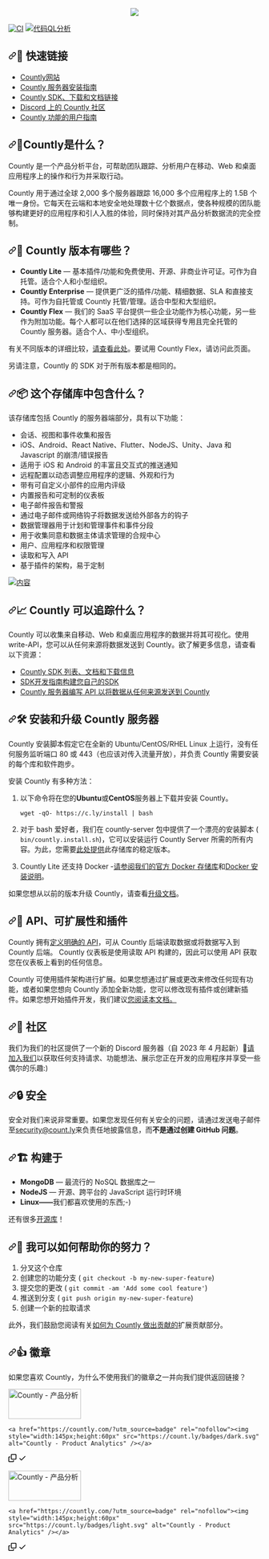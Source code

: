 <div class="Box-sc-g0xbh4-0 bJMeLZ js-snippet-clipboard-copy-unpositioned" data-hpc="true"><article class="markdown-body entry-content container-lg" itemprop="text"><p align="center" dir="auto">
  <a target="_blank" rel="noopener noreferrer nofollow" href="https://camo.githubusercontent.com/9860c04abd97d1125e33a1d23429d77037c50fa606445982a6692ad6948bfc1e/68747470733a2f2f636d732e636f756e742e6c792f75706c6f6164732f636f756e746c795f6769746875625f353637393136333566652e706e673f757064617465645f61743d323032332d30342d30355430393a35363a34332e3439315a"><img width="auto" src="https://camo.githubusercontent.com/9860c04abd97d1125e33a1d23429d77037c50fa606445982a6692ad6948bfc1e/68747470733a2f2f636d732e636f756e742e6c792f75706c6f6164732f636f756e746c795f6769746875625f353637393136333566652e706e673f757064617465645f61743d323032332d30342d30355430393a35363a34332e3439315a" data-canonical-src="https://cms.count.ly/uploads/countly_github_56791635fe.png?updated_at=2023-04-05T09:56:43.491Z" style="max-width: 100%;"></a>
</p>
<p dir="auto"><a target="_blank" rel="noopener noreferrer" href="https://github.com/countly/countly-server/actions/workflows/main.yml/badge.svg"><img src="https://github.com/countly/countly-server/actions/workflows/main.yml/badge.svg" alt="CI" style="max-width: 100%;"></a>
<a target="_blank" rel="noopener noreferrer" href="https://github.com/countly/countly-server/actions/workflows/codeql-analysis.yml/badge.svg"><img src="https://github.com/countly/countly-server/actions/workflows/codeql-analysis.yml/badge.svg" alt="代码QL分析" style="max-width: 100%;"></a></p>
<h2 tabindex="-1" dir="auto"><a id="user-content--quick-links" class="anchor" aria-hidden="true" tabindex="-1" href="#-quick-links"><svg class="octicon octicon-link" viewBox="0 0 16 16" version="1.1" width="16" height="16" aria-hidden="true"><path d="m7.775 3.275 1.25-1.25a3.5 3.5 0 1 1 4.95 4.95l-2.5 2.5a3.5 3.5 0 0 1-4.95 0 .751.751 0 0 1 .018-1.042.751.751 0 0 1 1.042-.018 1.998 1.998 0 0 0 2.83 0l2.5-2.5a2.002 2.002 0 0 0-2.83-2.83l-1.25 1.25a.751.751 0 0 1-1.042-.018.751.751 0 0 1-.018-1.042Zm-4.69 9.64a1.998 1.998 0 0 0 2.83 0l1.25-1.25a.751.751 0 0 1 1.042.018.751.751 0 0 1 .018 1.042l-1.25 1.25a3.5 3.5 0 1 1-4.95-4.95l2.5-2.5a3.5 3.5 0 0 1 4.95 0 .751.751 0 0 1-.018 1.042.751.751 0 0 1-1.042.018 1.998 1.998 0 0 0-2.83 0l-2.5 2.5a1.998 1.998 0 0 0 0 2.83Z"></path></svg></a><font style="vertical-align: inherit;"><font style="vertical-align: inherit;">🔗 快速链接</font></font></h2>
<ul dir="auto">
<li><a href="https://countly.com" rel="nofollow"><font style="vertical-align: inherit;"><font style="vertical-align: inherit;">Countly网站</font></font></a></li>
<li><a href="https://support.count.ly/hc/en-us/articles/360036862332-Installing-the-Countly-Server" rel="nofollow"><font style="vertical-align: inherit;"><font style="vertical-align: inherit;">Countly 服务器安装指南</font></font></a></li>
<li><a href="https://support.count.ly/hc/en-us/articles/360037236571-Downloading-and-Installing-SDKs" rel="nofollow"><font style="vertical-align: inherit;"><font style="vertical-align: inherit;">Countly SDK、下载和文档链接</font></font></a></li>
<li><a href="https://discord.gg/countly" rel="nofollow"><font style="vertical-align: inherit;"><font style="vertical-align: inherit;">Discord 上的 Countly 社区</font></font></a></li>
<li><a href="https://support.count.ly/hc/en-us/sections/7039354168729-User-Guides-Countly-22-x" rel="nofollow"><font style="vertical-align: inherit;"><font style="vertical-align: inherit;">Countly 功能的用户指南</font></font></a></li>
</ul>
<h2 tabindex="-1" dir="auto"><a id="user-content--what-is-countly" class="anchor" aria-hidden="true" tabindex="-1" href="#-what-is-countly"><svg class="octicon octicon-link" viewBox="0 0 16 16" version="1.1" width="16" height="16" aria-hidden="true"><path d="m7.775 3.275 1.25-1.25a3.5 3.5 0 1 1 4.95 4.95l-2.5 2.5a3.5 3.5 0 0 1-4.95 0 .751.751 0 0 1 .018-1.042.751.751 0 0 1 1.042-.018 1.998 1.998 0 0 0 2.83 0l2.5-2.5a2.002 2.002 0 0 0-2.83-2.83l-1.25 1.25a.751.751 0 0 1-1.042-.018.751.751 0 0 1-.018-1.042Zm-4.69 9.64a1.998 1.998 0 0 0 2.83 0l1.25-1.25a.751.751 0 0 1 1.042.018.751.751 0 0 1 .018 1.042l-1.25 1.25a3.5 3.5 0 1 1-4.95-4.95l2.5-2.5a3.5 3.5 0 0 1 4.95 0 .751.751 0 0 1-.018 1.042.751.751 0 0 1-1.042.018 1.998 1.998 0 0 0-2.83 0l-2.5 2.5a1.998 1.998 0 0 0 0 2.83Z"></path></svg></a><font style="vertical-align: inherit;"><font style="vertical-align: inherit;">🌟Countly是什么？</font></font></h2>
<p dir="auto"><font style="vertical-align: inherit;"><font style="vertical-align: inherit;">Countly 是一个产品分析平台，可帮助团队跟踪、分析用户在移动、Web 和桌面应用程序上的操作和行为并采取行动。</font></font></p>
<p dir="auto"><font style="vertical-align: inherit;"><font style="vertical-align: inherit;">Countly 用于通过全球 2,000 多个服务器跟踪 16,000 多个应用程序上的 1.5B 个唯一身份。它每天在云端和本地安全地处理数十亿个数据点，使各种规模的团队能够构建更好的应用程序和引人入胜的体验，同时保持对其产品分析数据流的完全控制。</font></font></p>
<h2 tabindex="-1" dir="auto"><a id="user-content--what-are-the-countly-editions" class="anchor" aria-hidden="true" tabindex="-1" href="#-what-are-the-countly-editions"><svg class="octicon octicon-link" viewBox="0 0 16 16" version="1.1" width="16" height="16" aria-hidden="true"><path d="m7.775 3.275 1.25-1.25a3.5 3.5 0 1 1 4.95 4.95l-2.5 2.5a3.5 3.5 0 0 1-4.95 0 .751.751 0 0 1 .018-1.042.751.751 0 0 1 1.042-.018 1.998 1.998 0 0 0 2.83 0l2.5-2.5a2.002 2.002 0 0 0-2.83-2.83l-1.25 1.25a.751.751 0 0 1-1.042-.018.751.751 0 0 1-.018-1.042Zm-4.69 9.64a1.998 1.998 0 0 0 2.83 0l1.25-1.25a.751.751 0 0 1 1.042.018.751.751 0 0 1 .018 1.042l-1.25 1.25a3.5 3.5 0 1 1-4.95-4.95l2.5-2.5a3.5 3.5 0 0 1 4.95 0 .751.751 0 0 1-.018 1.042.751.751 0 0 1-1.042.018 1.998 1.998 0 0 0-2.83 0l-2.5 2.5a1.998 1.998 0 0 0 0 2.83Z"></path></svg></a><font style="vertical-align: inherit;"><font style="vertical-align: inherit;">🚀 Countly 版本有哪些？</font></font></h2>
<ul dir="auto">
<li><strong><font style="vertical-align: inherit;"><font style="vertical-align: inherit;">Countly Lite</font></font></strong><font style="vertical-align: inherit;"><font style="vertical-align: inherit;"> — 基本插件/功能和免费使用、开源、非商业许可证。可作为自托管。适合个人和小型组织。</font></font></li>
<li><strong><font style="vertical-align: inherit;"><font style="vertical-align: inherit;">Countly Enterprise</font></font></strong><font style="vertical-align: inherit;"><font style="vertical-align: inherit;"> — 提供更广泛的插件/功能、精细数据、SLA 和直接支持。可作为自托管或 Countly 托管/管理。适合中型和大型组织。</font></font></li>
<li><strong><font style="vertical-align: inherit;"><font style="vertical-align: inherit;">Countly Flex</font></font></strong><font style="vertical-align: inherit;"><font style="vertical-align: inherit;"> — 我们的 SaaS 平台提供一些企业功能作为核心功能，另一些作为附加功能。每个人都可以在他们选择的区域获得专用且完全托管的 Countly 服务器。适合个人、中小型组织。</font></font></li>
</ul>
<p dir="auto"><font style="vertical-align: inherit;"><font style="vertical-align: inherit;">有关不同版本的详细比较，</font></font><a href="https://countly.com/pricing" rel="nofollow"><font style="vertical-align: inherit;"><font style="vertical-align: inherit;">请查看此处</font></font></a><font style="vertical-align: inherit;"><font style="vertical-align: inherit;">。要试用 Countly Flex，请访问此页面。</font></font></p>
<p dir="auto"><font style="vertical-align: inherit;"><font style="vertical-align: inherit;">另请注意，Countly 的 SDK 对于所有版本都是相同的。</font></font></p>
<h2 tabindex="-1" dir="auto"><a id="user-content--what-is-included-in-this-repository" class="anchor" aria-hidden="true" tabindex="-1" href="#-what-is-included-in-this-repository"><svg class="octicon octicon-link" viewBox="0 0 16 16" version="1.1" width="16" height="16" aria-hidden="true"><path d="m7.775 3.275 1.25-1.25a3.5 3.5 0 1 1 4.95 4.95l-2.5 2.5a3.5 3.5 0 0 1-4.95 0 .751.751 0 0 1 .018-1.042.751.751 0 0 1 1.042-.018 1.998 1.998 0 0 0 2.83 0l2.5-2.5a2.002 2.002 0 0 0-2.83-2.83l-1.25 1.25a.751.751 0 0 1-1.042-.018.751.751 0 0 1-.018-1.042Zm-4.69 9.64a1.998 1.998 0 0 0 2.83 0l1.25-1.25a.751.751 0 0 1 1.042.018.751.751 0 0 1 .018 1.042l-1.25 1.25a3.5 3.5 0 1 1-4.95-4.95l2.5-2.5a3.5 3.5 0 0 1 4.95 0 .751.751 0 0 1-.018 1.042.751.751 0 0 1-1.042.018 1.998 1.998 0 0 0-2.83 0l-2.5 2.5a1.998 1.998 0 0 0 0 2.83Z"></path></svg></a><font style="vertical-align: inherit;"><font style="vertical-align: inherit;">📦 这个存储库中包含什么？</font></font></h2>
<p dir="auto"><font style="vertical-align: inherit;"><font style="vertical-align: inherit;">该存储库包括 Countly 的服务器端部分，具有以下功能：</font></font></p>
<ul dir="auto">
<li><font style="vertical-align: inherit;"><font style="vertical-align: inherit;">会话、视图和事件收集和报告</font></font></li>
<li><font style="vertical-align: inherit;"><font style="vertical-align: inherit;">iOS、Android、React Native、Flutter、NodeJS、Unity、Java 和 Javascript 的崩溃/错误报告</font></font></li>
<li><font style="vertical-align: inherit;"><font style="vertical-align: inherit;">适用于 iOS 和 Android 的丰富且交互式的推送通知</font></font></li>
<li><font style="vertical-align: inherit;"><font style="vertical-align: inherit;">远程配置以动态调整应用程序的逻辑、外观和行为</font></font></li>
<li><font style="vertical-align: inherit;"><font style="vertical-align: inherit;">带有可自定义小部件的应用内评级</font></font></li>
<li><font style="vertical-align: inherit;"><font style="vertical-align: inherit;">内置报告和可定制的仪表板</font></font></li>
<li><font style="vertical-align: inherit;"><font style="vertical-align: inherit;">电子邮件报告和警报</font></font></li>
<li><font style="vertical-align: inherit;"><font style="vertical-align: inherit;">通过电子邮件或网络钩子将数据发送给外部各方的钩子</font></font></li>
<li><font style="vertical-align: inherit;"><font style="vertical-align: inherit;">数据管理器用于计划和管理事件和事件分段</font></font></li>
<li><font style="vertical-align: inherit;"><font style="vertical-align: inherit;">用于收集同意和数据主体请求管理的合规中心</font></font></li>
<li><font style="vertical-align: inherit;"><font style="vertical-align: inherit;">用户、应用程序和权限管理</font></font></li>
<li><font style="vertical-align: inherit;"><font style="vertical-align: inherit;">读取和写入 API</font></font></li>
<li><font style="vertical-align: inherit;"><font style="vertical-align: inherit;">基于插件的架构，易于定制</font></font></li>
</ul>
<p dir="auto"><a target="_blank" rel="noopener noreferrer nofollow" href="https://camo.githubusercontent.com/8bad72150d06ae8d434de0035a3d573603427d1d1ee99cac6018394d5430ced5/68747470733a2f2f636f756e742e6c792f6769746875622f636f756e746c792d686967686c69676874732e706e673f7633"><img src="https://camo.githubusercontent.com/8bad72150d06ae8d434de0035a3d573603427d1d1ee99cac6018394d5430ced5/68747470733a2f2f636f756e742e6c792f6769746875622f636f756e746c792d686967686c69676874732e706e673f7633" alt="内容" data-canonical-src="https://count.ly/github/countly-highlights.png?v3" style="max-width: 100%;"></a></p>
<h2 tabindex="-1" dir="auto"><a id="user-content--what-can-countly-track" class="anchor" aria-hidden="true" tabindex="-1" href="#-what-can-countly-track"><svg class="octicon octicon-link" viewBox="0 0 16 16" version="1.1" width="16" height="16" aria-hidden="true"><path d="m7.775 3.275 1.25-1.25a3.5 3.5 0 1 1 4.95 4.95l-2.5 2.5a3.5 3.5 0 0 1-4.95 0 .751.751 0 0 1 .018-1.042.751.751 0 0 1 1.042-.018 1.998 1.998 0 0 0 2.83 0l2.5-2.5a2.002 2.002 0 0 0-2.83-2.83l-1.25 1.25a.751.751 0 0 1-1.042-.018.751.751 0 0 1-.018-1.042Zm-4.69 9.64a1.998 1.998 0 0 0 2.83 0l1.25-1.25a.751.751 0 0 1 1.042.018.751.751 0 0 1 .018 1.042l-1.25 1.25a3.5 3.5 0 1 1-4.95-4.95l2.5-2.5a3.5 3.5 0 0 1 4.95 0 .751.751 0 0 1-.018 1.042.751.751 0 0 1-1.042.018 1.998 1.998 0 0 0-2.83 0l-2.5 2.5a1.998 1.998 0 0 0 0 2.83Z"></path></svg></a><font style="vertical-align: inherit;"><font style="vertical-align: inherit;">📈 Countly 可以追踪什么？</font></font></h2>
<p dir="auto"><font style="vertical-align: inherit;"><font style="vertical-align: inherit;">Countly 可以收集来自移动、Web 和桌面应用程序的数据并将其可视化。使用 write-API，您可以从任何来源将数据发送到 Countly。欲了解更多信息，请查看以下资源：</font></font></p>
<ul dir="auto">
<li><a href="https://support.count.ly/hc/en-us/articles/360037236571-Downloading-and-Installing-SDKs" rel="nofollow"><font style="vertical-align: inherit;"><font style="vertical-align: inherit;">Countly SDK 列表、文档和下载信息</font></font></a></li>
<li><a href="https://support.count.ly/hc/en-us/articles/360037753291-SDK-development-guide" rel="nofollow"><font style="vertical-align: inherit;"><font style="vertical-align: inherit;">SDK开发指南构建您自己的SDK</font></font></a></li>
<li><a href="https://api.count.ly/reference/i" rel="nofollow"><font style="vertical-align: inherit;"><font style="vertical-align: inherit;">Countly 服务器编写 API 以将数据从任何来源发送到 Countly</font></font></a></li>
</ul>
<h2 tabindex="-1" dir="auto"><a id="user-content-️-installing-and-upgrading-countly-server" class="anchor" aria-hidden="true" tabindex="-1" href="#️-installing-and-upgrading-countly-server"><svg class="octicon octicon-link" viewBox="0 0 16 16" version="1.1" width="16" height="16" aria-hidden="true"><path d="m7.775 3.275 1.25-1.25a3.5 3.5 0 1 1 4.95 4.95l-2.5 2.5a3.5 3.5 0 0 1-4.95 0 .751.751 0 0 1 .018-1.042.751.751 0 0 1 1.042-.018 1.998 1.998 0 0 0 2.83 0l2.5-2.5a2.002 2.002 0 0 0-2.83-2.83l-1.25 1.25a.751.751 0 0 1-1.042-.018.751.751 0 0 1-.018-1.042Zm-4.69 9.64a1.998 1.998 0 0 0 2.83 0l1.25-1.25a.751.751 0 0 1 1.042.018.751.751 0 0 1 .018 1.042l-1.25 1.25a3.5 3.5 0 1 1-4.95-4.95l2.5-2.5a3.5 3.5 0 0 1 4.95 0 .751.751 0 0 1-.018 1.042.751.751 0 0 1-1.042.018 1.998 1.998 0 0 0-2.83 0l-2.5 2.5a1.998 1.998 0 0 0 0 2.83Z"></path></svg></a><font style="vertical-align: inherit;"><font style="vertical-align: inherit;">🛠️ 安装和升级 Countly 服务器</font></font></h2>
<p dir="auto"><font style="vertical-align: inherit;"><font style="vertical-align: inherit;">Countly 安装脚本假定它在全新的 Ubuntu/CentOS/RHEL Linux 上运行，没有任何服务监听端口 80 或 443（也应该对传入流量开放），并负责 Countly 需要安装的每个库和软件跑步。</font></font></p>
<p dir="auto"><font style="vertical-align: inherit;"><font style="vertical-align: inherit;">安装 Countly 有多种方法：</font></font></p>
<ol dir="auto">
<li>
<p dir="auto"><font style="vertical-align: inherit;"><font style="vertical-align: inherit;">以下命令将在您的</font></font><strong><font style="vertical-align: inherit;"><font style="vertical-align: inherit;">Ubuntu</font></font></strong><font style="vertical-align: inherit;"><font style="vertical-align: inherit;">或</font></font><strong><font style="vertical-align: inherit;"><font style="vertical-align: inherit;">CentOS</font></font></strong><font style="vertical-align: inherit;"><font style="vertical-align: inherit;">服务器上下载并安装 Countly。</font></font></p>
<p dir="auto"><code>wget -qO- https://c.ly/install | bash</code></p>
</li>
<li>
<p dir="auto"><font style="vertical-align: inherit;"><font style="vertical-align: inherit;">对于 bash 爱好者，我们在 countly-server 包中提供了一个漂亮的安装脚本 ( </font></font><code>bin/countly.install.sh</code><font style="vertical-align: inherit;"><font style="vertical-align: inherit;">)，它可以安装运行 Countly Server 所需的所有内容。为此，您需要</font></font><a href="https://github.com/Countly/countly-server/releases"><font style="vertical-align: inherit;"><font style="vertical-align: inherit;">此处提供</font></font></a><font style="vertical-align: inherit;"><font style="vertical-align: inherit;">此存储库的稳定版本。</font></font></p>
</li>
<li>
<p dir="auto"><font style="vertical-align: inherit;"><font style="vertical-align: inherit;">Countly Lite 还支持 Docker -</font></font><a href="https://registry.hub.docker.com/r/countly/countly-server/" rel="nofollow"><font style="vertical-align: inherit;"><font style="vertical-align: inherit;">请参阅我们的官方 Docker 存储库</font></font></a><font style="vertical-align: inherit;"><font style="vertical-align: inherit;">和</font></font><a href="https://support.count.ly/hc/en-us/articles/360036862332-Installing-the-Countly-Server" rel="nofollow"><font style="vertical-align: inherit;"><font style="vertical-align: inherit;">Docker 安装说明</font></font></a><font style="vertical-align: inherit;"><font style="vertical-align: inherit;">。</font></font></p>
</li>
</ol>
<p dir="auto"><font style="vertical-align: inherit;"><font style="vertical-align: inherit;">如果您想从以前的版本升级 Countly，请查看</font></font><a href="https://support.count.ly/hc/en-us/articles/360037443652-Upgrading-the-Countly-Server" rel="nofollow"><font style="vertical-align: inherit;"><font style="vertical-align: inherit;">升级文档</font></font></a><font style="vertical-align: inherit;"><font style="vertical-align: inherit;">。</font></font></p>
<h2 tabindex="-1" dir="auto"><a id="user-content--api-extensibility-and-plugins" class="anchor" aria-hidden="true" tabindex="-1" href="#-api-extensibility-and-plugins"><svg class="octicon octicon-link" viewBox="0 0 16 16" version="1.1" width="16" height="16" aria-hidden="true"><path d="m7.775 3.275 1.25-1.25a3.5 3.5 0 1 1 4.95 4.95l-2.5 2.5a3.5 3.5 0 0 1-4.95 0 .751.751 0 0 1 .018-1.042.751.751 0 0 1 1.042-.018 1.998 1.998 0 0 0 2.83 0l2.5-2.5a2.002 2.002 0 0 0-2.83-2.83l-1.25 1.25a.751.751 0 0 1-1.042-.018.751.751 0 0 1-.018-1.042Zm-4.69 9.64a1.998 1.998 0 0 0 2.83 0l1.25-1.25a.751.751 0 0 1 1.042.018.751.751 0 0 1 .018 1.042l-1.25 1.25a3.5 3.5 0 1 1-4.95-4.95l2.5-2.5a3.5 3.5 0 0 1 4.95 0 .751.751 0 0 1-.018 1.042.751.751 0 0 1-1.042.018 1.998 1.998 0 0 0-2.83 0l-2.5 2.5a1.998 1.998 0 0 0 0 2.83Z"></path></svg></a><font style="vertical-align: inherit;"><font style="vertical-align: inherit;">🧩 API、可扩展性和插件</font></font></h2>
<p dir="auto"><font style="vertical-align: inherit;"><font style="vertical-align: inherit;">Countly 拥有</font></font><a href="https://api.count.ly" rel="nofollow"><font style="vertical-align: inherit;"><font style="vertical-align: inherit;">定义明确的 API</font></font></a><font style="vertical-align: inherit;"><font style="vertical-align: inherit;">，可从 Countly 后端读取数据或将数据写入到 Countly 后端。 Countly 仪表板是使用读取 API 构建的，因此可以使用 API 获取您在仪表板上看到的任何信息。</font></font></p>
<p dir="auto"><font style="vertical-align: inherit;"><font style="vertical-align: inherit;">Countly 可使用插件架构进行扩展。如果您想通过扩展或更改来修改任何现有功能，或者如果您想向 Countly 添加全新功能，您可以修改现有插件或创建新插件。</font><font style="vertical-align: inherit;">如果您想开始插件开发，</font><font style="vertical-align: inherit;">我们建议</font></font><a href="https://support.count.ly/hc/en-us/articles/360036862392-Introduction" rel="nofollow"><font style="vertical-align: inherit;"><font style="vertical-align: inherit;">您阅读本文档。</font></font></a><font style="vertical-align: inherit;"></font></p>
<h2 tabindex="-1" dir="auto"><a id="user-content--community" class="anchor" aria-hidden="true" tabindex="-1" href="#-community"><svg class="octicon octicon-link" viewBox="0 0 16 16" version="1.1" width="16" height="16" aria-hidden="true"><path d="m7.775 3.275 1.25-1.25a3.5 3.5 0 1 1 4.95 4.95l-2.5 2.5a3.5 3.5 0 0 1-4.95 0 .751.751 0 0 1 .018-1.042.751.751 0 0 1 1.042-.018 1.998 1.998 0 0 0 2.83 0l2.5-2.5a2.002 2.002 0 0 0-2.83-2.83l-1.25 1.25a.751.751 0 0 1-1.042-.018.751.751 0 0 1-.018-1.042Zm-4.69 9.64a1.998 1.998 0 0 0 2.83 0l1.25-1.25a.751.751 0 0 1 1.042.018.751.751 0 0 1 .018 1.042l-1.25 1.25a3.5 3.5 0 1 1-4.95-4.95l2.5-2.5a3.5 3.5 0 0 1 4.95 0 .751.751 0 0 1-.018 1.042.751.751 0 0 1-1.042.018 1.998 1.998 0 0 0-2.83 0l-2.5 2.5a1.998 1.998 0 0 0 0 2.83Z"></path></svg></a><font style="vertical-align: inherit;"><font style="vertical-align: inherit;">💚 社区</font></font></h2>
<p dir="auto"><font style="vertical-align: inherit;"><font style="vertical-align: inherit;">我们为我们的社区提供了一个新的 Discord 服务器（自 2023 年 4 月起新）🎉</font></font><a href="https://discord.gg/countly" rel="nofollow"><font style="vertical-align: inherit;"><font style="vertical-align: inherit;">请加入我们</font></font></a><font style="vertical-align: inherit;"><font style="vertical-align: inherit;">以获取任何支持请求、功能想法、展示您正在开发的应用程序并享受一些偶尔的乐趣:)</font></font></p>
<h2 tabindex="-1" dir="auto"><a id="user-content--security" class="anchor" aria-hidden="true" tabindex="-1" href="#-security"><svg class="octicon octicon-link" viewBox="0 0 16 16" version="1.1" width="16" height="16" aria-hidden="true"><path d="m7.775 3.275 1.25-1.25a3.5 3.5 0 1 1 4.95 4.95l-2.5 2.5a3.5 3.5 0 0 1-4.95 0 .751.751 0 0 1 .018-1.042.751.751 0 0 1 1.042-.018 1.998 1.998 0 0 0 2.83 0l2.5-2.5a2.002 2.002 0 0 0-2.83-2.83l-1.25 1.25a.751.751 0 0 1-1.042-.018.751.751 0 0 1-.018-1.042Zm-4.69 9.64a1.998 1.998 0 0 0 2.83 0l1.25-1.25a.751.751 0 0 1 1.042.018.751.751 0 0 1 .018 1.042l-1.25 1.25a3.5 3.5 0 1 1-4.95-4.95l2.5-2.5a3.5 3.5 0 0 1 4.95 0 .751.751 0 0 1-.018 1.042.751.751 0 0 1-1.042.018 1.998 1.998 0 0 0-2.83 0l-2.5 2.5a1.998 1.998 0 0 0 0 2.83Z"></path></svg></a><font style="vertical-align: inherit;"><font style="vertical-align: inherit;">🔒 安全</font></font></h2>
<p dir="auto"><font style="vertical-align: inherit;"><font style="vertical-align: inherit;">安全对我们来说非常重要。如果您发现任何有关安全的问题，请通过发送电子邮件至</font></font><a href="mailto:security@count.ly"><font style="vertical-align: inherit;"><font style="vertical-align: inherit;">security@count.ly</font></font></a><font style="vertical-align: inherit;"><font style="vertical-align: inherit;">来负责任地披露信息</font><font style="vertical-align: inherit;">，而</font></font><strong><font style="vertical-align: inherit;"><font style="vertical-align: inherit;">不是通过创建 GitHub 问题</font></font></strong><font style="vertical-align: inherit;"><font style="vertical-align: inherit;">。</font></font></p>
<h2 tabindex="-1" dir="auto"><a id="user-content-️-built-with" class="anchor" aria-hidden="true" tabindex="-1" href="#️-built-with"><svg class="octicon octicon-link" viewBox="0 0 16 16" version="1.1" width="16" height="16" aria-hidden="true"><path d="m7.775 3.275 1.25-1.25a3.5 3.5 0 1 1 4.95 4.95l-2.5 2.5a3.5 3.5 0 0 1-4.95 0 .751.751 0 0 1 .018-1.042.751.751 0 0 1 1.042-.018 1.998 1.998 0 0 0 2.83 0l2.5-2.5a2.002 2.002 0 0 0-2.83-2.83l-1.25 1.25a.751.751 0 0 1-1.042-.018.751.751 0 0 1-.018-1.042Zm-4.69 9.64a1.998 1.998 0 0 0 2.83 0l1.25-1.25a.751.751 0 0 1 1.042.018.751.751 0 0 1 .018 1.042l-1.25 1.25a3.5 3.5 0 1 1-4.95-4.95l2.5-2.5a3.5 3.5 0 0 1 4.95 0 .751.751 0 0 1-.018 1.042.751.751 0 0 1-1.042.018 1.998 1.998 0 0 0-2.83 0l-2.5 2.5a1.998 1.998 0 0 0 0 2.83Z"></path></svg></a><font style="vertical-align: inherit;"><font style="vertical-align: inherit;">🏗️ 构建于</font></font></h2>
<ul dir="auto">
<li><strong><font style="vertical-align: inherit;"><font style="vertical-align: inherit;">MongoDB</font></font></strong><font style="vertical-align: inherit;"><font style="vertical-align: inherit;"> — 最流行的 NoSQL 数据库之一</font></font></li>
<li><strong><font style="vertical-align: inherit;"><font style="vertical-align: inherit;">NodeJS</font></font></strong><font style="vertical-align: inherit;"><font style="vertical-align: inherit;"> — 开源、跨平台的 JavaScript 运行时环境</font></font></li>
<li><strong><font style="vertical-align: inherit;"><font style="vertical-align: inherit;">Linux——</font></font></strong><font style="vertical-align: inherit;"><font style="vertical-align: inherit;">我们都喜欢使用的东西;-)</font></font></li>
</ul>
<p dir="auto"><font style="vertical-align: inherit;"><font style="vertical-align: inherit;">还有很多</font></font><a href="https://support.count.ly/hc/en-us/articles/360037092232-Open-source-components" rel="nofollow"><font style="vertical-align: inherit;"><font style="vertical-align: inherit;">开源库</font></font></a><font style="vertical-align: inherit;"><font style="vertical-align: inherit;">！</font></font></p>
<h2 tabindex="-1" dir="auto"><a id="user-content--how-can-i-help-you-with-your-efforts" class="anchor" aria-hidden="true" tabindex="-1" href="#-how-can-i-help-you-with-your-efforts"><svg class="octicon octicon-link" viewBox="0 0 16 16" version="1.1" width="16" height="16" aria-hidden="true"><path d="m7.775 3.275 1.25-1.25a3.5 3.5 0 1 1 4.95 4.95l-2.5 2.5a3.5 3.5 0 0 1-4.95 0 .751.751 0 0 1 .018-1.042.751.751 0 0 1 1.042-.018 1.998 1.998 0 0 0 2.83 0l2.5-2.5a2.002 2.002 0 0 0-2.83-2.83l-1.25 1.25a.751.751 0 0 1-1.042-.018.751.751 0 0 1-.018-1.042Zm-4.69 9.64a1.998 1.998 0 0 0 2.83 0l1.25-1.25a.751.751 0 0 1 1.042.018.751.751 0 0 1 .018 1.042l-1.25 1.25a3.5 3.5 0 1 1-4.95-4.95l2.5-2.5a3.5 3.5 0 0 1 4.95 0 .751.751 0 0 1-.018 1.042.751.751 0 0 1-1.042.018 1.998 1.998 0 0 0-2.83 0l-2.5 2.5a1.998 1.998 0 0 0 0 2.83Z"></path></svg></a><font style="vertical-align: inherit;"><font style="vertical-align: inherit;">🤝 我可以如何帮助你的努力？</font></font></h2>
<ol dir="auto">
<li><font style="vertical-align: inherit;"><font style="vertical-align: inherit;">分叉这个仓库</font></font></li>
<li><font style="vertical-align: inherit;"><font style="vertical-align: inherit;">创建您的功能分支 ( </font></font><code>git checkout -b my-new-super-feature</code><font style="vertical-align: inherit;"><font style="vertical-align: inherit;">)</font></font></li>
<li><font style="vertical-align: inherit;"><font style="vertical-align: inherit;">提交您的更改 ( </font></font><code>git commit -am 'Add some cool feature'</code><font style="vertical-align: inherit;"><font style="vertical-align: inherit;">)</font></font></li>
<li><font style="vertical-align: inherit;"><font style="vertical-align: inherit;">推送到分支 ( </font></font><code>git push origin my-new-super-feature</code><font style="vertical-align: inherit;"><font style="vertical-align: inherit;">)</font></font></li>
<li><font style="vertical-align: inherit;"><font style="vertical-align: inherit;">创建一个新的拉取请求</font></font></li>
</ol>
<p dir="auto"><font style="vertical-align: inherit;"><font style="vertical-align: inherit;">此外，我们鼓励您阅读有关</font></font><a href="https://github.com/Countly/countly-server/blob/master/CONTRIBUTING.md"><font style="vertical-align: inherit;"><font style="vertical-align: inherit;">如何为 Countly 做出贡献的</font></font></a><font style="vertical-align: inherit;"><font style="vertical-align: inherit;">扩展贡献部分。</font></font></p>
<h2 tabindex="-1" dir="auto"><a id="user-content--badges" class="anchor" aria-hidden="true" tabindex="-1" href="#-badges"><svg class="octicon octicon-link" viewBox="0 0 16 16" version="1.1" width="16" height="16" aria-hidden="true"><path d="m7.775 3.275 1.25-1.25a3.5 3.5 0 1 1 4.95 4.95l-2.5 2.5a3.5 3.5 0 0 1-4.95 0 .751.751 0 0 1 .018-1.042.751.751 0 0 1 1.042-.018 1.998 1.998 0 0 0 2.83 0l2.5-2.5a2.002 2.002 0 0 0-2.83-2.83l-1.25 1.25a.751.751 0 0 1-1.042-.018.751.751 0 0 1-.018-1.042Zm-4.69 9.64a1.998 1.998 0 0 0 2.83 0l1.25-1.25a.751.751 0 0 1 1.042.018.751.751 0 0 1 .018 1.042l-1.25 1.25a3.5 3.5 0 1 1-4.95-4.95l2.5-2.5a3.5 3.5 0 0 1 4.95 0 .751.751 0 0 1-.018 1.042.751.751 0 0 1-1.042.018 1.998 1.998 0 0 0-2.83 0l-2.5 2.5a1.998 1.998 0 0 0 0 2.83Z"></path></svg></a><font style="vertical-align: inherit;"><font style="vertical-align: inherit;">👍 徽章</font></font></h2>
<p dir="auto"><font style="vertical-align: inherit;"><font style="vertical-align: inherit;">如果您喜欢 Countly，为什么不使用我们的徽章之一并向我们提供返回链接？</font></font></p>
<p dir="auto"><a href="https://countly.com/?utm_source=badge" rel="nofollow"><img style="width: 145px; height: 60px; max-width: 100%;" src="https://camo.githubusercontent.com/5d8fcbf7d56c962e7d43637d6d5ce0ec4d533c8844528c8721ca8ebd036980fb/68747470733a2f2f636f756e742e6c792f6261646765732f6461726b2e7376673f7632" alt="Countly - 产品分析" data-canonical-src="https://count.ly/badges/dark.svg?v2"></a></p>
<div class="snippet-clipboard-content notranslate position-relative overflow-auto"><pre class="notranslate"><code>&lt;a href="https://countly.com/?utm_source=badge" rel="nofollow"&gt;&lt;img style="width:145px;height:60px" src="https://count.ly/badges/dark.svg" alt="Countly - Product Analytics" /&gt;&lt;/a&gt;
</code></pre><div class="zeroclipboard-container">
    <clipboard-copy aria-label="Copy" class="ClipboardButton btn btn-invisible js-clipboard-copy m-2 p-0 tooltipped-no-delay d-flex flex-justify-center flex-items-center" data-copy-feedback="Copied!" data-tooltip-direction="w" value="<a href=&quot;https://countly.com/?utm_source=badge&quot; rel=&quot;nofollow&quot;><img style=&quot;width:145px;height:60px&quot; src=&quot;https://count.ly/badges/dark.svg&quot; alt=&quot;Countly - Product Analytics&quot; /></a>" tabindex="0" role="button">
      <svg aria-hidden="true" height="16" viewBox="0 0 16 16" version="1.1" width="16" data-view-component="true" class="octicon octicon-copy js-clipboard-copy-icon">
    <path d="M0 6.75C0 5.784.784 5 1.75 5h1.5a.75.75 0 0 1 0 1.5h-1.5a.25.25 0 0 0-.25.25v7.5c0 .138.112.25.25.25h7.5a.25.25 0 0 0 .25-.25v-1.5a.75.75 0 0 1 1.5 0v1.5A1.75 1.75 0 0 1 9.25 16h-7.5A1.75 1.75 0 0 1 0 14.25Z"></path><path d="M5 1.75C5 .784 5.784 0 6.75 0h7.5C15.216 0 16 .784 16 1.75v7.5A1.75 1.75 0 0 1 14.25 11h-7.5A1.75 1.75 0 0 1 5 9.25Zm1.75-.25a.25.25 0 0 0-.25.25v7.5c0 .138.112.25.25.25h7.5a.25.25 0 0 0 .25-.25v-7.5a.25.25 0 0 0-.25-.25Z"></path>
</svg>
      <svg aria-hidden="true" height="16" viewBox="0 0 16 16" version="1.1" width="16" data-view-component="true" class="octicon octicon-check js-clipboard-check-icon color-fg-success d-none">
    <path d="M13.78 4.22a.75.75 0 0 1 0 1.06l-7.25 7.25a.75.75 0 0 1-1.06 0L2.22 9.28a.751.751 0 0 1 .018-1.042.751.751 0 0 1 1.042-.018L6 10.94l6.72-6.72a.75.75 0 0 1 1.06 0Z"></path>
</svg>
    </clipboard-copy>
  </div></div>
<p dir="auto"><a href="https://countly.com/?utm_source=badge" rel="nofollow"><img style="width: 145px; height: 60px; max-width: 100%;" src="https://camo.githubusercontent.com/ab08632243b1ecd44687a9216c4b79eff0b2bbe047e5264764670205030d6e33/68747470733a2f2f636f756e742e6c792f6261646765732f6c696768742e7376673f7632" alt="Countly - 产品分析" data-canonical-src="https://count.ly/badges/light.svg?v2"></a></p>
<div class="snippet-clipboard-content notranslate position-relative overflow-auto"><pre class="notranslate"><code>&lt;a href="https://countly.com/?utm_source=badge" rel="nofollow"&gt;&lt;img style="width:145px;height:60px" src="https://count.ly/badges/light.svg" alt="Countly - Product Analytics" /&gt;&lt;/a&gt;
</code></pre><div class="zeroclipboard-container">
    <clipboard-copy aria-label="Copy" class="ClipboardButton btn btn-invisible js-clipboard-copy m-2 p-0 tooltipped-no-delay d-flex flex-justify-center flex-items-center" data-copy-feedback="Copied!" data-tooltip-direction="w" value="<a href=&quot;https://countly.com/?utm_source=badge&quot; rel=&quot;nofollow&quot;><img style=&quot;width:145px;height:60px&quot; src=&quot;https://count.ly/badges/light.svg&quot; alt=&quot;Countly - Product Analytics&quot; /></a>" tabindex="0" role="button">
      <svg aria-hidden="true" height="16" viewBox="0 0 16 16" version="1.1" width="16" data-view-component="true" class="octicon octicon-copy js-clipboard-copy-icon">
    <path d="M0 6.75C0 5.784.784 5 1.75 5h1.5a.75.75 0 0 1 0 1.5h-1.5a.25.25 0 0 0-.25.25v7.5c0 .138.112.25.25.25h7.5a.25.25 0 0 0 .25-.25v-1.5a.75.75 0 0 1 1.5 0v1.5A1.75 1.75 0 0 1 9.25 16h-7.5A1.75 1.75 0 0 1 0 14.25Z"></path><path d="M5 1.75C5 .784 5.784 0 6.75 0h7.5C15.216 0 16 .784 16 1.75v7.5A1.75 1.75 0 0 1 14.25 11h-7.5A1.75 1.75 0 0 1 5 9.25Zm1.75-.25a.25.25 0 0 0-.25.25v7.5c0 .138.112.25.25.25h7.5a.25.25 0 0 0 .25-.25v-7.5a.25.25 0 0 0-.25-.25Z"></path>
</svg>
      <svg aria-hidden="true" height="16" viewBox="0 0 16 16" version="1.1" width="16" data-view-component="true" class="octicon octicon-check js-clipboard-check-icon color-fg-success d-none">
    <path d="M13.78 4.22a.75.75 0 0 1 0 1.06l-7.25 7.25a.75.75 0 0 1-1.06 0L2.22 9.28a.751.751 0 0 1 .018-1.042.751.751 0 0 1 1.042-.018L6 10.94l6.72-6.72a.75.75 0 0 1 1.06 0Z"></path>
</svg>
    </clipboard-copy>
  </div></div>
</article></div>
